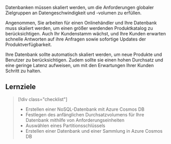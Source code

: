 Datenbanken müssen skaliert werden, um die Anforderungen globaler Zielgruppen an Datengeschwindigkeit und -volumen zu erfüllen.

Angenommen, Sie arbeiten für einen Onlinehändler und Ihre Datenbank muss skaliert werden, um einen größer werdenden Produktkatalog zu berücksichtigen. Auch Ihr Kundenstamm wächst, und Ihre Kunden erwarten schnelle Antworten auf ihre Anfragen sowie sofortige Updates der Produktverfügbarkeit.

Ihre Datenbank sollte automatisch skaliert werden, um neue Produkte und Benutzer zu berücksichtigen. Zudem sollte sie einen hohen Durchsatz und eine geringe Latenz aufweisen, um mit den Erwartungen Ihrer Kunden Schritt zu halten.

## <a name="learning-objectives"></a>Lernziele
> [!div class="checklist"]
> * Erstellen einer NoSQL-Datenbank mit Azure Cosmos DB
> * Festlegen des anfänglichen Durchsatzvolumens für Ihre Datenbank mithilfe von Anforderungseinheiten
> * Auswählen eines Partitionsschlüssels
> * Erstellen einer Datenbank und einer Sammlung in Azure Cosmos DB
